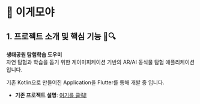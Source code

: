 # 🌿 이게모야
  
## 1. 프로젝트 소개 및 핵심 기능 🌳🔍

**생태공원 탐험학습 도우미**  
자연 탐험과 학습을 돕기 위한 게이미피케이션 기반의 AR/AI 동식물 탐험 애플리케이션입니다.

기존 Kotlin으로 만들어진 Application을 Flutter를 통해 개발 중 입니다.

- **기존 프로젝트 설명**: [여기를 클릭!](https://github.com/choi-jihun/WhatIsThis/blob/master/README.md)
